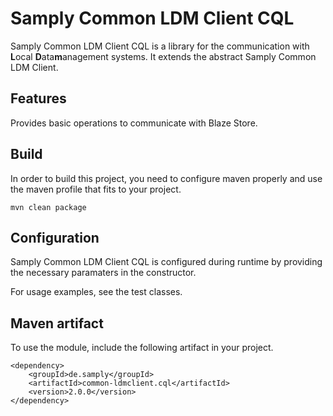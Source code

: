 # Samply Common LDM Client CQL

Samply Common LDM Client CQL is a library for the communication with **L**ocal **D**ata**m**anagement systems.
It extends the abstract Samply Common LDM Client.

## Features

Provides basic operations to communicate with Blaze Store.

## Build

In order to build this project, you need to configure maven properly and use the maven profile that
fits to your project.

``` 
mvn clean package
```

## Configuration

Samply Common LDM Client CQL is configured during runtime by providing the necessary paramaters in the constructor.

For usage examples, see the test classes.

## Maven artifact

To use the module, include the following artifact in your project.

``` 
<dependency>
    <groupId>de.samply</groupId>
    <artifactId>common-ldmclient.cql</artifactId>
    <version>2.0.0</version>
</dependency>
``` 

